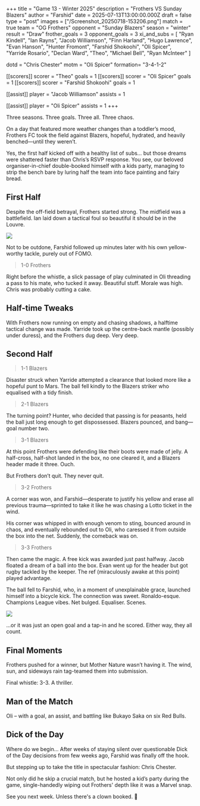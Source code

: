 +++ 
title = "Game 13 - Winter 2025" 
description = "Frothers VS Sunday Blazers" 
author = "Farshid" 
date = 2025-07-13T13:00:00.000Z 
draft = false 
type = "post" 
images = ["/Screenshot_20250718-153206.png"] 
match = true 
team = "OG Frothers" 
opponent = "Sunday Blazers" 
season = "winter" 
result = "Draw" 
frother_goals = 3 
opponent_goals = 3 
xi_and_subs = [
 "Ryan Kindell",
 "Ian Rayns",
 "Jacob Williamson",
 "Finn Harland",
 "Hugo Lawrence", 
 "Evan Hanson",
 "Hunter Fromont", 
 "Farshid Shokoohi", 
 "Oli Spicer",  
 "Yarride Rosario", 
 "Declan Ward", 
 "Theo", 
 "Michael Bell",
 "Ryan McInteer"
]

dotd = "Chris Chester"
motm = "Oli Spicer"
formation= "3-4-1-2"

[[scorers]] 
scorer = "Theo" 
goals = 1 
[[scorers]] 
scorer = "Oli Spicer" 
goals = 1 
[[scorers]] 
scorer = "Farshid Shokoohi" 
goals = 1

[[assist]]
player = "Jacob Williamson"
assists = 1

[[assist]]
player = "Oli Spicer"
assists = 1
+++

Three seasons. Three goals. Three all. Three chaos.

On a day that featured more weather changes than a toddler’s mood, Frothers FC took the field against Blazers, hopeful, hydrated, and heavily benched—until they weren’t.

Yes, the first half kicked off with a healthy list of subs… but those dreams were shattered faster than Chris’s RSVP response. You see, our beloved organiser-in-chief double-booked himself with a kids party, managing to strip the bench bare by luring half the team into face painting and fairy bread.

## First Half

Despite the off-field betrayal, Frothers started strong. The midfield was a battlefield. Ian laid down a tactical foul so beautiful it should be in the Louvre.

![](/Messenger_creation_A30D0843-3E91-4522-898B-CA12266FF29A.gif)

Not to be outdone, Farshid followed up minutes later with his own yellow-worthy tackle, purely out of FOMO.

> 1-0 Frothers

Right before the whistle, a slick passage of play culminated in Oli threading a pass to his mate, who tucked it away. Beautiful stuff. Morale was high. Chris was probably cutting a cake.

## Half-time Tweaks

With Frothers now running on empty and chasing shadows, a halftime tactical change was made. Yarride took up the centre-back mantle (possibly under duress), and the Frothers dug deep. Very deep.

## Second Half

> 1-1 Blazers

Disaster struck when Yarride attempted a clearance that looked more like a hopeful punt to Mars. The ball fell kindly to the Blazers striker who equalised with a tidy finish.

> 2-1 Blazers

The turning point? Hunter, who decided that passing is for peasants, held the ball just long enough to get dispossessed. Blazers pounced, and bang—goal number two.

> 3-1 Blazers

At this point Frothers were defending like their boots were made of jelly. A half-cross, half-shot landed in the box, no one cleared it, and a Blazers header made it three. Ouch.

But Frothers don’t quit. They never quit.

> 3-2 Frothers

A corner was won, and Farshid—desperate to justify his yellow and erase all previous trauma—sprinted to take it like he was chasing a Lotto ticket in the wind.

His corner was whipped in with enough venom to sting, bounced around in chaos, and eventually rebounded out to Oli, who caressed it from outside the box into the net. Suddenly, the comeback was on.

> 3-3 Frothers

Then came the magic. A free kick was awarded just past halfway. Jacob floated a dream of a ball into the box. Evan went up for the header but got rugby tackled by the keeper. The ref (miraculously awake at this point) played advantage.

The ball fell to Farshid, who, in a moment of unexplainable grace, launched himself into a bicycle kick. The connection was sweet. Ronaldo-esque. Champions League vibes. Net bulged. Equaliser. Scenes.

![](/Screenshot_20250718-153206.png)

…or it was just an open goal and a tap-in and he scored. Either way, they all count.

## Final Moments

Frothers pushed for a winner, but Mother Nature wasn’t having it. The wind, sun, and sideways rain tag-teamed them into submission.

Final whistle: 3-3. A thriller.

## Man of the Match

 Oli – with a goal, an assist, and battling like Bukayo Saka on six Red Bulls.

## Dick of the Day

Where do we begin… After weeks of staying silent over questionable Dick of the Day decisions from few weeks ago, Farshid was finally off the hook.

But stepping up to take the title in spectacular fashion: Chris Chester.

Not only did he skip a crucial match, but he hosted a kid’s party during the game, single-handedly wiping out Frothers' depth like it was a Marvel snap.


See you next week. Unless there's a clown booked. 🎉

